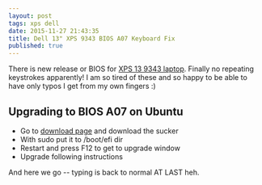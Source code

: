 ```yaml
---
layout: post
tags: xps dell
date: 2015-11-27 21:43:35
title: Dell 13" XPS 9343 BIOS A07 Keyboard Fix
published: true
---
```


There is new release or BIOS for [XPS 13 9343 laptop][xps13]. Finally no
repeating keystrokes apparently! I am so tired of these and so happy to be able
to have only typos I get from my own fingers :)

Upgrading to BIOS A07 on Ubuntu
-------------------------------

* Go to [download page][a07] and download the sucker
* With sudo put it to /boot/efi dir
* Restart and press F12 to get to upgrade window
* Upgrade following instructions

And here we go -- typing is back to normal AT LAST heh.

[xps13]: http://www.dell.com/us/business/p/xps-13-linux/pd
[a07]: http://www.dell.com/support/home/us/en/04/Drivers/DriversDetails?driverId=28M21
